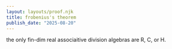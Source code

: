 ```yaml
---
layout: layouts/proof.njk
title: frobenius's theorem
publish_date: "2025-08-20"
---
```


the only fin-dim real associaitive division algebras are R, C, or H.
